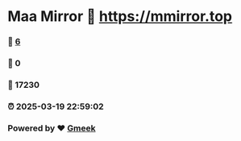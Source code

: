 # Maa Mirror :link: https://mmirror.top 
### :page_facing_up: [6](https://mmirror.top/tag.html) 
### :speech_balloon: 0 
### :hibiscus: 17230 
### :alarm_clock: 2025-03-19 22:59:02 
### Powered by :heart: [Gmeek](https://github.com/Meekdai/Gmeek)
